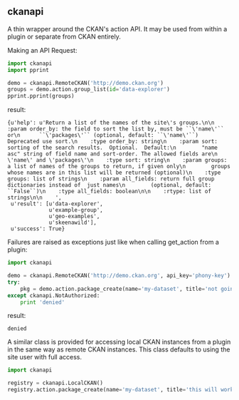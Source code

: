 ## ckanapi

A thin wrapper around the CKAN's action API.
It may be used from within a plugin or separate from CKAN entirely.

Making an API Request:

```python
import ckanapi
import pprint

demo = ckanapi.RemoteCKAN('http://demo.ckan.org')
groups = demo.action.group_list(id='data-explorer')
pprint.pprint(groups)
```

result:

```
{u'help': u'Return a list of the names of the site\'s groups.\n\n    :param order_by: the field to sort the list by, must be ``\'name\'`` or\n      ``\'packages\'`` (optional, default: ``\'name\'``) Deprecated use sort.\n    :type order_by: string\n    :param sort: sorting of the search results.  Optional.  Default:\n        "name asc" string of field name and sort-order. The allowed fields are\n        \'name\' and \'packages\'\n    :type sort: string\n    :param groups: a list of names of the groups to return, if given only\n        groups whose names are in this list will be returned (optional)\n    :type groups: list of strings\n    :param all_fields: return full group dictionaries instead of  just names\n        (optional, default: ``False``)\n    :type all_fields: boolean\n\n    :rtype: list of strings\n\n    ',
 u'result': [u'data-explorer',
             u'example-group',
             u'geo-examples',
             u'skeenawild'],
 u'success': True}
```

Failures are raised as exceptions just like when calling get_action from a plugin:

```python
import ckanapi

demo = ckanapi.RemoteCKAN('http://demo.ckan.org', api_key='phony-key')
try:
    pkg = demo.action.package_create(name='my-dataset', title='not going to work')
except ckanapi.NotAuthorized:
    print 'denied'
```

result:

```
denied
```

A similar class is provided for accessing local CKAN instances from a plugin in
the same way as remote CKAN instances.  This class defaults to using the site
user with full access.

```python
import ckanapi

registry = ckanapi.LocalCKAN()
registry.action.package_create(name='my-dataset', title='this will work fine')
```
